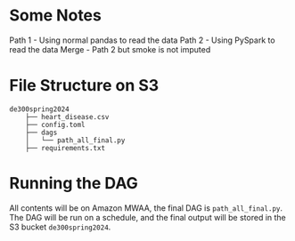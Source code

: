# Some Notes
Path 1 - Using normal pandas to read the data
Path 2 - Using PySpark to read the data
Merge - Path 2 but smoke is not imputed

# File Structure on S3
```
de300spring2024
    ├── heart_disease.csv
    ├── config.toml
    ├── dags
    │   └── path_all_final.py
    ├── requirements.txt

```

# Running the DAG
All contents will be on Amazon MWAA, the final DAG is `path_all_final.py`. The DAG will be run on a schedule, and the final output will be stored in the S3 bucket `de300spring2024`.